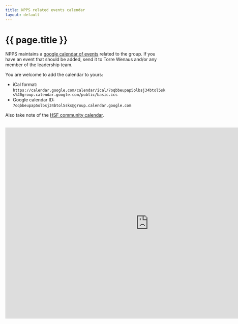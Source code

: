 ```yaml
---
title: NPPS related events calendar
layout: default
---
```


# {{ page.title }} 


NPPS maintains a [google calendar of events](https://calendar.google.com/calendar/embed?src=7oqbbeupap5olbsj34btol5sks%40group.calendar.google.com&ctz=America%2FNew_York) related to the group. If you have an event that should be added, send it to Torre Wenaus and/or any member of the leadership team.

You are welcome to add the calendar to yours:
   * iCal format: `https://calendar.google.com/calendar/ical/7oqbbeupap5olbsj34btol5sks%40group.calendar.google.com/public/basic.ics`
   * Google calendar ID:  `7oqbbeupap5olbsj34btol5sks@group.calendar.google.com`


Also take note of the [HSF community calendar](https://calendar.google.com/calendar/embed?src=e4v33e1a1drbncdle1n03ahpcs%40group.calendar.google.com&ctz=Europe/Amsterdam).

<br>

<iframe src="https://calendar.google.com/calendar/embed?src=7oqbbeupap5olbsj34btol5sks%40group.calendar.google.com&ctz=America%2FNew_York" style="border: 0" width="900" height="600" frameborder="0" scrolling="no"></iframe>


